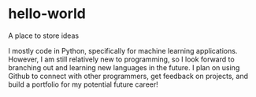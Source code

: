 # hello-world

A place to store ideas

I mostly code in Python, specifically for machine learning applications. However, I am still relatively new to programming, so I look forward to branching out and learning new languages in the future. I plan on using Github to connect with other programmers, get feedback on projects, and build a portfolio for my potential future career!

